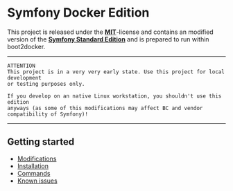 # Symfony Docker Edition

This project is released under the [**MIT**][0]-license and contains an modified version of the [**Symfony Standard Edition**][1] and is prepared to run within boot2docker.

***

    ATTENTION
    This project is in a very very early state. Use this project for local development 
    or testing purposes only.
    
    If you develop on an native Linux workstation, you shouldn't use this edition 
    anyways (as some of this modifications may affect BC and vendor compatibility of Symfony)!

***


## Getting started

* [Modifications][2]
* [Installation][3]
* [Commands][4]
* [Known issues][5]


[0]:    ./LICENSE
[1]:    https://github.com/symfony/symfony-standard
[2]:    ./docs/modifications.md
[3]:    ./docs/installation.md
[4]:    ./docs/commands.md
[5]:    ./docs/known-issues.md